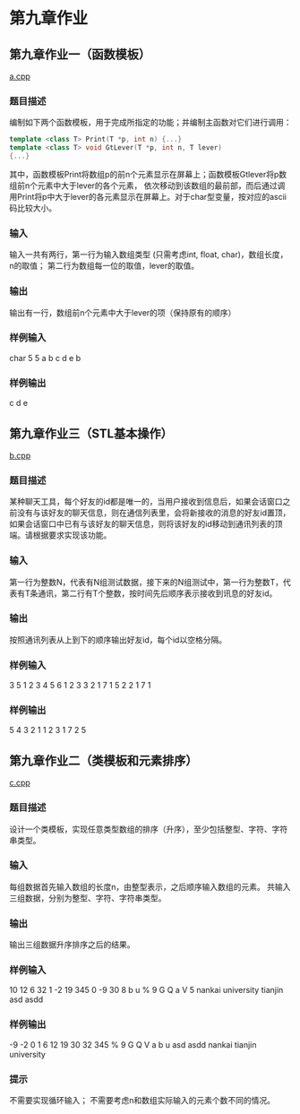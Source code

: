 # 第九章作业

## 第九章作业一（函数模板）
[a.cpp](./a.cpp)

### 题目描述
编制如下两个函数模板，用于完成所指定的功能；并编制主函数对它们进行调用：
``` c++
template <class T> Print(T *p, int n) {...}  
template <class T> void GtLever(T *p, int n, T lever)
{...}
```
其中，函数模板Print将数组p的前n个元素显示在屏幕上；函数模板Gtlever将p数组前n个元素中大于lever的各个元素， 依次移动到该数组的最前部，而后通过调用Print将p中大于lever的各元素显示在屏幕上。对于char型变量，按对应的ascii码比较大小。

### 输入
输入一共有两行，第一行为输入数组类型 (只需考虑int, float, char)，数组长度，n的取值；
第二行为数组每一位的取值，lever的取值。

### 输出
输出有一行，数组前n个元素中大于lever的项（保持原有的顺序）

### 样例输入
char 5 5
a b c d e b

### 样例输出
c d e


## 第九章作业三（STL基本操作）

[b.cpp](./b.cpp)

### 题目描述
某种聊天工具，每个好友的id都是唯一的，当用户接收到信息后，如果会话窗口之前没有与该好友的聊天信息，则在通信列表里，会将新接收的消息的好友id置顶，如果会话窗口中已有与该好友的聊天信息，则将该好友的id移动到通讯列表的顶端。请根据要求实现该功能。

### 输入
第一行为整数N，代表有N组测试数据，接下来的N组测试中，第一行为整数T，代表有T条通讯，第二行有T个整数，按时间先后顺序表示接收到讯息的好友id。

### 输出
按照通讯列表从上到下的顺序输出好友id，每个id以空格分隔。

### 样例输入
3
5
1 2 3 4 5
6
1 2 3 3 2 1
7
1 5 2 2 1 7 1

### 样例输出
5 4 3 2 1
1 2 3
1 7 2 5

## 第九章作业二（类模板和元素排序）

[c.cpp](./c.cpp)

### 题目描述
设计一个类模板，实现任意类型数组的排序（升序），至少包括整型、字符、字符串类型。

### 输入
每组数据首先输入数组的长度n，由整型表示，之后顺序输入数组的元素。
共输入三组数据，分别为整型、字符、字符串类型。

### 输出
输出三组数据升序排序之后的结果。

### 样例输入
10
12 6 32 1 -2 19 345 0 -9 30
8
b u % 9 G Q a V
5
nankai university tianjin asd asdd

### 样例输出
-9 -2 0 1 6 12 19 30 32 345
% 9 G Q V a b u
asd asdd nankai tianjin university

### 提示
不需要实现循环输入；
不需要考虑n和数组实际输入的元素个数不同的情况。